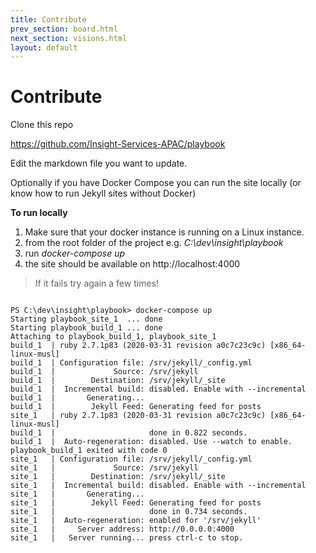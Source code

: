 ```yaml
---
title: Contribute
prev_section: board.html
next_section: visions.html
layout: default
---
```


Contribute
============

Clone this repo

<https://github.com/Insight-Services-APAC/playbook>

Edit the markdown file you want to update.

Optionally if you have Docker Compose you can run the site locally (or know how to run Jekyll sites without Docker)

**To run locally**

1. Make sure that your docker instance is running on a Linux instance.
2. from the root folder of the project e.g. _C:\dev\insight\playbook_
3. run _docker-compose up_
4. the site should be available on http://localhost:4000

> If it fails try again a few times!

```

PS C:\dev\insight\playbook> docker-compose up
Starting playbook_site_1  ... done
Starting playbook_build_1 ... done
Attaching to playbook_build_1, playbook_site_1
build_1  | ruby 2.7.1p83 (2020-03-31 revision a0c7c23c9c) [x86_64-linux-musl]
build_1  | Configuration file: /srv/jekyll/_config.yml
build_1  |             Source: /srv/jekyll
build_1  |        Destination: /srv/jekyll/_site
build_1  |  Incremental build: disabled. Enable with --incremental
build_1  |       Generating...
build_1  |        Jekyll Feed: Generating feed for posts
site_1   | ruby 2.7.1p83 (2020-03-31 revision a0c7c23c9c) [x86_64-linux-musl]
build_1  |                     done in 0.822 seconds.
build_1  |  Auto-regeneration: disabled. Use --watch to enable.
playbook_build_1 exited with code 0
site_1   | Configuration file: /srv/jekyll/_config.yml
site_1   |             Source: /srv/jekyll
site_1   |        Destination: /srv/jekyll/_site
site_1   |  Incremental build: disabled. Enable with --incremental
site_1   |       Generating...
site_1   |        Jekyll Feed: Generating feed for posts
site_1   |                     done in 0.734 seconds.
site_1   |  Auto-regeneration: enabled for '/srv/jekyll'
site_1   |     Server address: http://0.0.0.0:4000
site_1   |   Server running... press ctrl-c to stop.
```